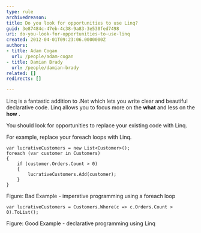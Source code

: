 ```yaml
---
type: rule
archivedreason: 
title: Do you look for opportunities to use Linq?
guid: 3e87484c-47eb-4c38-9a83-3e530fed7498
uri: do-you-look-for-opportunities-to-use-linq
created: 2012-04-01T09:23:06.0000000Z
authors:
- title: Adam Cogan
  url: /people/adam-cogan
- title: Damian Brady
  url: /people/damian-brady
related: []
redirects: []

---
```


Linq is a fantastic addition to .Net which lets you write clear and beautiful declarative code. Linq allows you to focus more on the  **what** and less on the  **how** .

You should look for opportunities to replace your existing code with Linq.

<!--endintro-->

For example, replace your foreach loops with Linq.


```
var lucrativeCustomers = new List<Customer>();
foreach (var customer in Customers)
{
    if (customer.Orders.Count > 0)
    {
        lucrativeCustomers.Add(customer);
    }
}
```

Figure: Bad Example - imperative programming using a foreach loop

```
var lucrativeCustomers = Customers.Where(c => c.Orders.Count > 0).ToList();
```

Figure: Good Example - declarative programming using Linq
